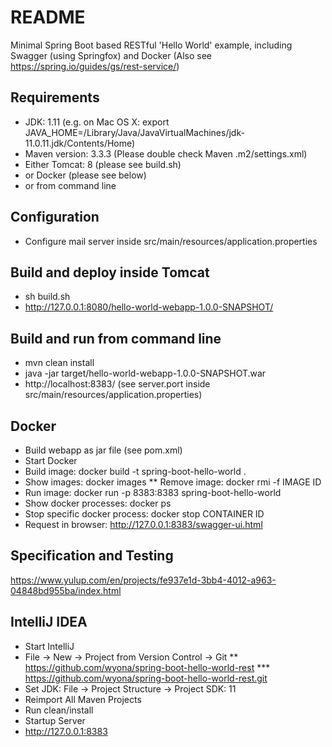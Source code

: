 README
======

Minimal Spring Boot based RESTful 'Hello World' example, including Swagger (using Springfox) and Docker
(Also see https://spring.io/guides/gs/rest-service/)

Requirements
------------

* JDK: 1.11 (e.g. on Mac OS X: export JAVA_HOME=/Library/Java/JavaVirtualMachines/jdk-11.0.11.jdk/Contents/Home)
* Maven version: 3.3.3 (Please double check Maven .m2/settings.xml)
* Either Tomcat: 8 (please see build.sh)
* or Docker (please see below)
* or from command line

Configuration
-------------

* Configure mail server inside src/main/resources/application.properties

Build and deploy inside Tomcat
------------------------------

* sh build.sh
* http://127.0.0.1:8080/hello-world-webapp-1.0.0-SNAPSHOT/

Build and run from command line
-------------------------------

* mvn clean install
* java -jar target/hello-world-webapp-1.0.0-SNAPSHOT.war
* http://localhost:8383/ (see server.port inside src/main/resources/application.properties)

Docker
------

* Build webapp as jar file (see pom.xml)
* Start Docker
* Build image: docker build -t spring-boot-hello-world .
* Show images: docker images
** Remove image: docker rmi -f IMAGE ID
* Run image: docker run -p 8383:8383 spring-boot-hello-world
* Show docker processes: docker ps
* Stop specific docker process: docker stop CONTAINER ID
* Request in browser: http://127.0.0.1:8383/swagger-ui.html

Specification and Testing
-------------------------

https://www.yulup.com/en/projects/fe937e1d-3bb4-4012-a963-04848bd955ba/index.html

IntelliJ IDEA
-------------
* Start IntelliJ
* File -> New -> Project from Version Control -> Git
** https://github.com/wyona/spring-boot-hello-world-rest
*** https://github.com/wyona/spring-boot-hello-world-rest.git
* Set JDK: File -> Project Structure -> Project SDK: 11
* Reimport All Maven Projects
* Run clean/install
* Startup Server
* http://127.0.0.1:8383
